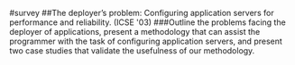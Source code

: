 #survey
##The deployer’s problem: Configuring application servers for performance and reliability. (ICSE '03)
###Outline the problems facing the deployer of applications, present a methodology that can assist the programmer with the task of configuring application servers, and present two case studies that validate the usefulness of our methodology. 

